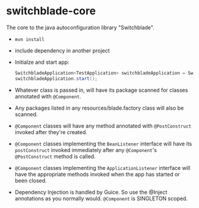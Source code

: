 # switchblade-core
The core to the java autoconfiguration library "Switchblade".

- `mvn install`
- include dependency in another project
- Initialze and start app:

  ```java
  SwitchbladeApplication<TestApplication> switchbladeApplication = SwitchbladeApplication.create(TestApplication.class);
  switchbladeApplication.start();
  ```

- Whatever class is passed in, will have its package scanned for classes annotated with `@Component`.
- Any packages listed in any resources/blade.factory class will also be scanned.
- `@Component` classes will have any method annotated with `@PostConstruct` invoked after they're created.
- `@Component` classes implementing the `BeanListener` interface will have its `postConstruct` invoked immediately after any `@Component`'s `@PostConstruct` method is called.
- `@Component` classes implementing the `ApplicationListener` interface will have the appropriate methods invoked when the app has started or been closed.
- Dependency Injection is handled by Guice. So use the @Inject annotations as you normally would. `@Component` is SINGLETON scoped.
